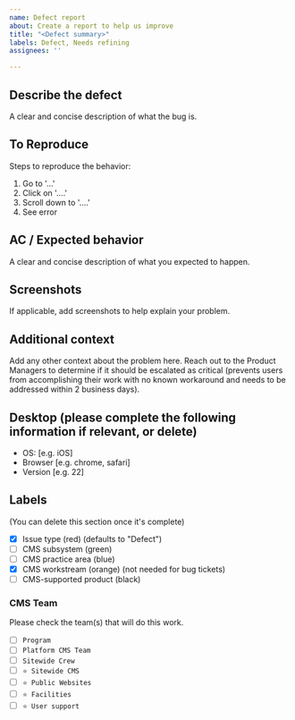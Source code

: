 ```yaml
---
name: Defect report
about: Create a report to help us improve
title: "<Defect summary>"
labels: Defect, Needs refining
assignees: ''

---
```


## Describe the defect
A clear and concise description of what the bug is.

## To Reproduce
Steps to reproduce the behavior:
1. Go to '...'
2. Click on '....'
3. Scroll down to '....'
4. See error

## AC / Expected behavior
A clear and concise description of what you expected to happen.

## Screenshots
If applicable, add screenshots to help explain your problem.

 ## Additional context
Add any other context about the problem here. Reach out to the Product Managers to determine if it should be escalated as critical (prevents users from accomplishing their work with no known workaround and needs to be addressed within 2 business days).


## Desktop (please complete the following information if relevant, or delete)
 - OS: [e.g. iOS]
 - Browser [e.g. chrome, safari]
 - Version [e.g. 22]

## Labels
(You can delete this section once it's complete)
- [x] Issue type (red) (defaults to "Defect")
- [ ] CMS subsystem (green)
- [ ] CMS practice area (blue)
- [x] CMS workstream (orange) (not needed for bug tickets)
- [ ] CMS-supported product (black)

### CMS Team
Please check the team(s) that will do this work.

- [ ] `Program`
- [ ] `Platform CMS Team`
- [ ] `Sitewide Crew`
- [ ] `⭐️ Sitewide CMS`
- [ ] `⭐️ Public Websites`
- [ ] `⭐️ Facilities`
- [ ] `⭐️ User support`
